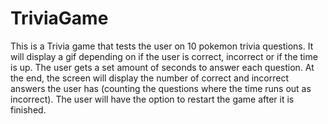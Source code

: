 # TriviaGame

This is a Trivia game that tests the user on 10 pokemon trivia questions.  It will display a gif depending on if the user is correct, incorrect or if the time is up.  The user gets a set amount of seconds to answer each question.  At the end, the screen will display the number of correct and incorrect answers the user has (counting the questions where the time runs out as incorrect).  The user will have the option to restart the game after it is finished.
